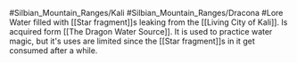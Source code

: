 #Silbian_Mountain_Ranges/Kali #Silbian_Mountain_Ranges/Dracona  #Lore 
Water filled with [[Star fragment]]s leaking from the [[Living City of Kali]]. Is acquired form [[The Dragon Water Source]]. It is used to practice water magic, but it's uses are limited since the [[Star fragment]]s in it get consumed after a while.